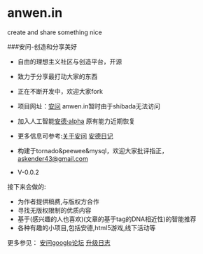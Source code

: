anwen.in
========

create and share something nice

###安问-创造和分享美好

* 自由的理想主义社区与创造平台，开源
* 致力于分享最打动大家的东西

* 正在不断开发中，欢迎大家fork
* 项目网址：[安问](http://i.askender.com/) anwen.in暂时由于shibada无法访问
* 加入人工智能[安德·alpha](http://i.askender.com/ande) 原有能力近期恢复
* 更多信息可参考:[关于安问](http://i.askender.com/about) [安德日记](http://i.askender.com/andelog)
* 构建于tornado&peewee&mysql，欢迎大家批评指正，askender43@gmail.com
* V-0.0.2

接下来会做的:

* 为作者提供稿费,与版权方合作
* 寻找无版权限制的优质内容
* 基于(感兴趣的人也喜欢)(文章的基于tag的DNA相近性)的智能推荐
* 各种有趣的小项目,包括安德,html5游戏,线下活动等

更多参见：
[安问google论坛](https://groups.google.com/d/forum/our-anwen  )
[升级日志](http://i.askender.com/changelog  )
